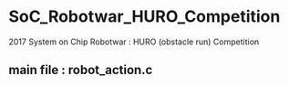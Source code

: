 # SoC_Robotwar_HURO_Competition
2017 System on Chip Robotwar : HURO (obstacle run) Competition
## main file : robot_action.c
